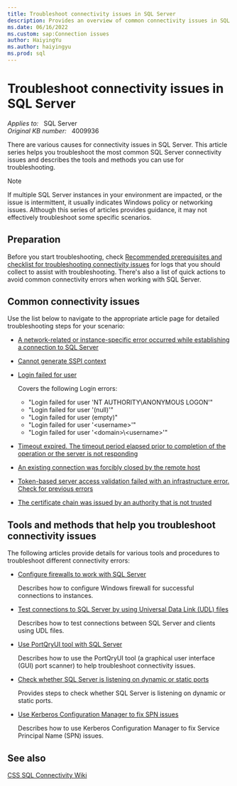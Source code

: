 ```yaml
---
title: Troubleshoot connectivity issues in SQL Server
description: Provides an overview of common connectivity issues in SQL Server and describes the tools to troubleshoot the issues.
ms.date: 06/16/2022
ms.custom: sap:Connection issues
author: HaiyingYu
ms.author: haiyingyu
ms.prod: sql
---
```

# Troubleshoot connectivity issues in SQL Server

_Applies to:_ &nbsp; SQL Server  
_Original KB number:_ &nbsp; 4009936

There are various causes for connectivity issues in SQL Server. This article series helps you troubleshoot the most common SQL Server connectivity issues and describes the tools and methods you can use for troubleshooting.

> [!NOTE]
> If multiple SQL Server instances in your environment are impacted, or the issue is intermittent, it usually indicates Windows policy or networking issues. Although this series of articles provides guidance, it may not effectively troubleshoot some specific scenarios.

## Preparation

Before you start troubleshooting, check [Recommended prerequisites and checklist for troubleshooting connectivity issues](../connect/resolve-connectivity-errors-checklist.md) for logs that you should collect to assist with troubleshooting. There's also a list of quick actions to avoid common connectivity errors when working with SQL Server.

## Common connectivity issues

Use the list below to navigate to the appropriate article page for detailed troubleshooting steps for your scenario:

- [A network-related or instance-specific error occurred while establishing a connection to SQL Server](../connect/network-related-or-instance-specific-error-occurred-while-establishing-connection.md)

- [Cannot generate SSPI context](cannot-generate-sspi-context-error.md)

- [Login failed for user](/sql/relational-databases/errors-events/mssqlserver-18456-database-engine-error?context=/troubleshoot/sql/context/context)

  Covers the following Login errors:
  - "Login failed for user 'NT AUTHORITY\ANONYMOUS LOGON'"
  - "Login failed for user '(null)'"
  - "Login failed for user (empty)"
  - "Login failed for user '\<username\>'"
  - "Login failed for user '\<domain>\\\<username>'"

- [Timeout expired. The timeout period elapsed prior to completion of the operation or the server is not responding](../connect/timeout-expired-error.md)

- [An existing connection was forcibly closed by the remote host](../connect/tls-exist-connection-closed.md)

- [Token-based server access validation failed with an infrastructure error. Check for previous errors](../connect/cannot-connect-remotely.md)

- [The certificate chain was issued by an authority that is not trusted](../connect/error-message-when-you-connect.md)

## Tools and methods that help you troubleshoot connectivity issues

The following articles provide details for various tools and procedures to troubleshoot different connectivity errors:

- [Configure firewalls to work with SQL Server](/sql/sql-server/install/configure-the-windows-firewall-to-allow-sql-server-access?context=/troubleshoot/sql/context/context)

  Describes how to configure Windows firewall for successful connections to instances.

- [Test connections to SQL Server by using Universal Data Link (UDL) files](../connect/test-oledb-connectivity-use-udl-file.md)
  
  Describes how to test connections between SQL Server and clients using UDL files.

- [Use PortQryUI tool with SQL Server](../connect/network-related-or-instance-specific-error-occurred-while-establishing-connection.md)

  Describes how to use the PortQryUI tool (a graphical user interface (GUI) port scanner) to help troubleshoot connectivity issues.

- [Check whether SQL Server is listening on dynamic or static ports](../connect/static-or-dynamic-port-config.md)

  Provides steps to check whether SQL Server is listening on dynamic or static ports.

- [Use Kerberos Configuration Manager to fix SPN issues](../connect/cannot-generate-sspi-context-error.md#fix-the-error-with-kerberos-configuration-manager-recommended)

  Describes how to use Kerberos Configuration Manager to fix Service Principal Name (SPN) issues.

## See also

[CSS SQL Connectivity Wiki](https://github.com/microsoft/CSS_SQL_Networking_Tools/wiki/SSPICLIENT)
